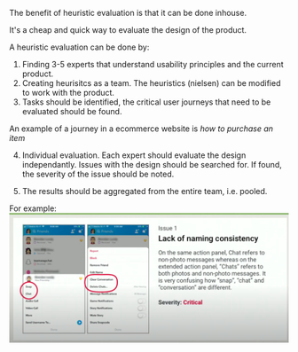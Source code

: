 The benefit of heuristic evaluation is that it can be done inhouse.

It's a cheap and quick way to evaluate the design of the product.

A heuristic evaluation can be done by:

1. Finding 3-5 experts that understand usability principles and the current product.
2. Creating heurisitcs as a team. The heuristics (nielsen) can be modified to work with the product.
3. Tasks should be identified, the critical user journeys that need to be evaluated should be found.

An example of a journey in a ecommerce website is *how to purchase an item*

4. Individual evaluation. Each expert should evaluate the design independantly. Issues with the design should be searched for. If found, the severity of the issue should be noted.

5. The results should be aggregated from the entire team, i.e. pooled.

For example:
![](found%20issue.png)
